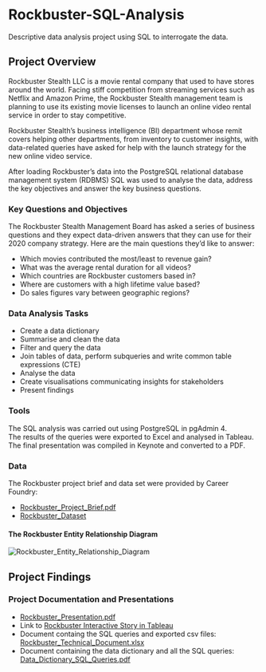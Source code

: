 # Rockbuster-SQL-Analysis
Descriptive data analysis project using SQL to interrogate the data.

## Project Overview
Rockbuster Stealth LLC is a movie rental company that used to have stores around the world. Facing stiff competition from streaming services such as Netflix and Amazon Prime, the Rockbuster Stealth management team is planning to use its existing movie licenses to launch an online video rental service in order to stay competitive.

Rockbuster Stealth’s business intelligence (BI) department whose remit covers helping other departments, from inventory to customer insights, with data-related queries have asked for help with the launch strategy for the new online video service.

After loading Rockbuster’s data into the PostgreSQL relational database management system (RDBMS) SQL was used to analyse the data, address the key objectives and answer the key business questions.

### Key Questions and Objectives
The Rockbuster Stealth Management Board has asked a series of business questions and they expect data-driven answers that they can use for their 2020 company strategy. Here are the main questions they’d like to answer:
* Which movies contributed the most/least to revenue gain?
* What was the average rental duration for all videos?
* Which countries are Rockbuster customers based in?
* Where are customers with a high lifetime value based?
* Do sales figures vary between geographic regions?

### Data Analysis Tasks
* Create a data dictionary
* Summarise and clean the data
* Filter and query the data
* Join tables of data, perform subqueries and write common table expressions (CTE)
* Analyse the data
* Create visualisations communicating insights for stakeholders
* Present findings

### Tools
The SQL analysis was carried out using PostgreSQL in pgAdmin 4.<br>
The results of the queries were exported to Excel and analysed in Tableau.<br>
The final presentation was compiled in Keynote and converted to a PDF.<br>

### Data
The Rockbuster project brief and data set were provided by Career Foundry: <br>
* [Rockbuster_Project_Brief.pdf](https://github.com/eekevall/Rockbuster-SQL-Analysis/blob/main/Rockbuster_Project_Brief.pdf)
* [Rockbuster_Dataset](https://github.com/eekevall/Rockbuster-SQL-Analysis/blob/main/Rockbuster_Dataset.tar)

#### The Rockbuster Entity Relationship Diagram
![Rockbuster_Entity_Relationship_Diagram](https://github.com/eekevall/Rockbuster-SQL-Analysis/blob/main/Rockbuster_Entity_Relationship_Diagram.jpg)

## Project Findings

### Project Documentation and Presentations
* [Rockbuster_Presentation.pdf](https://github.com/eekevall/Rockbuster-SQL-Analysis/blob/main/Rockbuster_Presentation.pdf)
* Link to [Rockbuster Interactive Story in Tableau](https://public.tableau.com/app/profile/elsa2253/viz/RockbusterPresentation_16542002624370/Story1)
* Document containg the SQL queries and exported csv files: 
[Rockbuster_Technical_Document.xlsx](https://github.com/eekevall/Rockbuster-SQL-Analysis/blob/main/Rockbuster_Technical_Document_v1.0.xlsx)
* Document containing the data dictionary and all the SQL queries: 
[Data_Dictionary_SQL_Queries.pdf](https://github.com/eekevall/Rockbuster-SQL-Analysis/blob/main/Data_Dictionary_SQL_Queries_v1.0.pdf)
